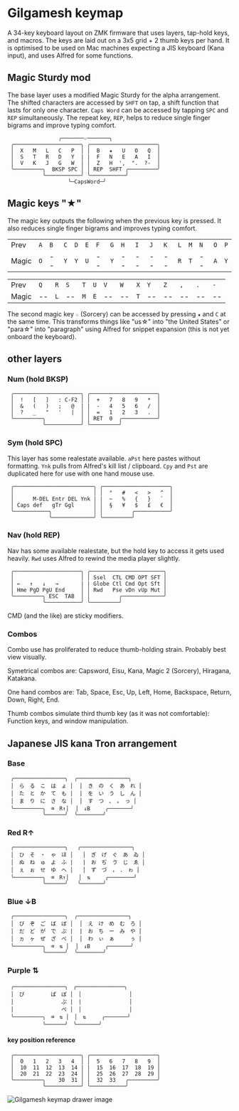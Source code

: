 # Gilgamesh keymap

A 34-key keyboard layout on ZMK firmware that uses layers, tap-hold keys, and macros. The keys are laid out on a 3x5 grid + 2 thumb keys per hand. It is optimised to be used on Mac machines expecting a JIS keyboard (Kana input), and uses Alfred for some functions. 

## Magic Sturdy mod

The base layer uses a modified Magic Sturdy for the alpha arrangement. The shifted characters are accessed by `SHFT` on tap, a shift function that lasts for only one character. `Caps Word` can be accessed by tapping `SPC` and `REP` simultaneously. The repeat key, `REP`, helps to reduce single finger bigrams and improve typing comfort. 

```
                ╭───────☆───────╮
 ╭─────────────────────╮ ╭─────────────────────╮
 │  X   M   L   C   P  │ │  B   ★   U   O   Q  │ 
 │  S   T   R   D   Y  | |  F   N   E   A   I  │ 
 │  V   K   J   G   W  │ │  Z   H  ',  ".  ?-  │ 
 ╰─────────╮  BKSP SPC │ │ REP  SHFT ╭─────────╯
           ╰───────────╯ ╰───────────╯
                   ╰─CapsWord─╯
```

## Magic keys "★"
The magic key outputs the following when the previous key is pressed. It also reduces single finger bigrams and improves typing comfort.

|     |     |     |     |     |     |     |     |     |     |     |     |     |     |     |     |     |
| --- | --- | --- | --- | --- | --- | --- | --- | --- | --- | --- | --- | --- | --- | --- | --- | --- |
| Prev  | `A` | `B` | `C` | `D` | `E` | `F` | `G` | `H` | `I` | `J` | `K` | `L` | `M` | `N` | `O` | `P` |
| Magic | `O` | --  | `Y` | `Y` | `U` | --  | `Y` | --  | --  | --  | --  | `R` | `T` | --  | `A` | `Y` |

|     |     |     |     |     |     |     |     |     |     |     |     |     |     | 
| --- | --- | --- | --- | --- | --- | --- | --- | --- | --- | --- | --- | --- | --- | 
| Prev  | `Q` | `R` | `S` | `T` | `U` | `V` | `W` | `X` | `Y` | `Z` | `,` | `.` | `-` | 
| Magic | --  | `L` | --  | `M` | `E` | --  | --  | `T` | --  | --  | --  | --  | --  |


The second magic key `☆` (Sorcery) can be accessed by pressing `★` and `C` at the same time. This transforms things like "us☆" into "the United States" or "para☆" into "paragraph" using Alfred for snippet expansion (this is not yet onboard the keyboard). 

## other layers
### Num (hold BKSP)
```
 ╭─────────────────────╮ ╭─────────────────────╮
 │  !   [   ]   : C-F2 │ │  +   7   8   9   *  │ 
 │  &   (   )   ;   @  | |  -   4   5   6   /  │ 
 │  ?   _   "   '   |  │ │  =   1   2   3   .  │ 
 ╰─────────╮           │ │ RET  0  ╭───────────╯
           ╰───────────╯ ╰─────────╯
```

### Sym (hold SPC)

This layer has some realestate available. `aPst` here pastes without formatting. `Ynk` pulls from Alfred's kill list / clipboard. `Cpy` and `Pst` are duplicated here for use with one hand mouse use. 

```
 ╭─────────────────────────╮ ╭─────────────────────╮
 │                         │ │  °   #   <   >   ^  │ 
 │      M-DEL Entr DEL Ynk | |  ~   %   {   }   `  │ 
 │ Caps def   gTr Ggl      │ │  §   ¥   $   £   €  │ 
 ╰───────────╮             │ │         ╭───────────╯
             ╰─────────────╯ ╰─────────╯
```

### Nav (hold REP)

Nav has some available realestate, but the hold key to access it gets used heavily. `Rwd` uses Alfred to rewind the media player slightly. 
```
 ╭─────────────────────╮ ╭───────────────────────╮
 │                     │ │ Ssel  CTL CMD OPT SFT │ 
 │ ←   ↑   ↓   →       | | Globe Ctl Cmd Opt Sft │ 
 │ Hme PgD PgU End     │ │ Rwd   Pse vDn vUp Mut │ 
 ╰─────────╮ ESC  TAB  │ │         ╭─────────────╯
           ╰───────────╯ ╰─────────╯
```
CMD (and the like) are sticky modifiers. 

### Combos

Combo use has proliferated to reduce thumb-holding strain. Probably best view visually. 

Symetrical combos are:
Capsword,
Eisu,
Kana,
Magic 2 (Sorcery),
Hiragana,
Katakana.

One hand combos are: 
Tab,
Space,
Esc,
Up,
Left,
Home,
Backspace,
Return,
Down,
Right,
End.

Thumb combos simulate third thumb key (as it was not comfortable):
Function keys, 
and window manipulation.


## Japanese JIS kana Tron arrangement

### Base
```
 ╭────────────────╮  ╭────────────────╮
 │　ら　る　こ　は　ょ │  │　き　の　く　あ　れ │ 
 │　た　と　か　て　も |  |　を　い　う　し　ん │ 
 │　ま　り　に　さ　な │  │　す　つ　、　。　っ │ 
 ╰─────────╮　⌫　R↑│  │　↓B　   ╭───────╯
           ╰──────╯  ╰────────╯
```
### Red R↑

```
 ╭────────────────╮   ╭────────────────╮
 │　ひ　そ　・　ゃ　ほ │   │　ぎ　げ　ぐ　あ　ゐ │ 
 │　ぬ　ね　ゅ　よ　ふ |   |　お　ぢ　ゔ　じ　ゑ │ 
 │　ぇ　ぉ　せ　ゆ　へ │   │　ず　づ　，　．　ゎ │ 
 ╰─────────╮　⌫　R↑│   │　⇅　   ╭────────╯
           ╰──────╯   ╰───────╯
```
### Blue ↓B

```
 ╭────────────────╮  ╭────────────────╮
 │　び　ぞ　ご　ば　ぼ │  │　え　け　め　む　ろ │ 
 │　だ　ど　が　で　ぶ |  |　お　ち　ー　み　や │ 
 │　ヵ　ヶ　ぜ　ざ　べ │  │　わ　ぃ　ぁ　　　ぅ │ 
 ╰─────────╮　⌫　⇅ │  │　↓B　   ╭───────╯
           ╰──────╯  ╰────────╯
```
### Purple ⇅

```
 ╭────────────────╮　╭───────────────╮
 │　ぴ　　　　　ぱ　ぽ │　│　　　　　　　　　│ 
 │　　　　　　　　　ぷ |　|　　　　　　　　　│ 
 │　　　　　　　　　ぺ │　│　　　　　　　　　│ 
 ╰─────────╮　⌫　⇅ │　│　⇅　　　╭───────╯
           ╰──────╯　╰───────╯
```
#### key position reference 
```
 ╭─────────────────────╮ ╭─────────────────────╮
 │  0   1   2   3   4  │ │  5   6   7   8   9  │ 
 │  10  11  12  13  14 | |  15  16  17  18  19 │ 
 │  20  21  22  23  24 │ │  25  26  27  28  29 │ 
 ╰─────────╮    30  31 │ │  32  33   ╭─────────╯
           ╰───────────╯ ╰───────────╯
```
![Gilgamesh keymap drawer image](https://caksoylar.github.io/keymap-drawer?keymap_yaml=H4sIAAAAAAAC_-0d23LiuPJ9vkJP690KUxUgk9ubsYVxMLbjSybJ1BRFApNJDQksl92T2prfOH-zP7NfciRZN4NJiOVs4OBUpWh1S62W1C21WkgMe0-j-ewU_PX7w4_uj8HTzag36Z-Cb4PJ5H7anYxmvdmg__PDsPc0mExPPwDw0Lu7v-1OZ_NJ_wmnP4Iv2i8Pd93_aBVAgAcGDBlwy4AxAhoV4MaNkGLmjDRCwPlXwu8j-AsJhHJ8PwVO2GpGPxEaUDTJPAORlpB1Z5k6AQGlWrG9RO0Dk1KNKHAY-Yp-NqXsLskWyNk4lwGACZcgq44e0Cl1QT47wbJG4bZeUHKbfp4tMrsDVsIs_Dbb04ezPWt-v4el51J9pp_XUtHW80UI91-vO23Qsk0Qh7oFf-UQaMOrCkgl8X_D0wMTGF6nowPdNYEDwxBELd397Tck4BQxxNWBXFyPCEe948MgRBDiqC4p4mV7JmFsBVCPYFCUtLVE2qgQMTu2G4eEYeyaqPmGF8ACZAwdPWwRtucxDCPbc4mk-K-jB20qOrO2Rjv0icY8zh_kJoW-bkBCmD5xgvYLmii6k8F40JtpUmZkrHYzStj0_sC58bzQHZ5KFf3z378rYPY0HpyC2aT3OJUr2xRa9Ea8t6kP_k1a2S-b0S948S6ttdTKsl-2xFqH22etQamVpbXuprXOt89aYamVpbXuprWOts9a9VIrS2vdTWudbZ-1dkqtLK11N611sn3W6pRaWVrrblprf_us9arUytJa_4_7JfkmQ19LDHSwfQYal4pYGuhuLqe97bNWr9TK0lp301pvS-e31MqyX7bEWu9Kay21suyXjduq3t3Rreq4NNBSEct-2TgDHY-xgc4mo8fuTW86YBd7ct088MjtheLvbGRwpFcaXubbUJCpmZTNfRWDCnlCL800I-DrAXSjFgztUEEuS6FsO11W7sc1ObQUaq-Trmjp4euYUCnT11xgxzY8x3MJSwIhnl9V9PdcoWWhcoMihdo_K5TtPKvlaxvaPhmHwLZaRak5XLPsooiCwwGRyfQcRw8UBDEVyl6pKuWZQuWOslLaCrVfKpSNlSd-lQG_LmbiX3VjUuFy37PL5GvYZg32NdfVhbuBxD1YuCBIcJNBP7kjOLu__fG0RL4Zzgcr6FlOCS_DrxdHZ92GTW4KI-jaY5DFoYbOIS_3cH8i_Ym61kCzlvKko_teGAWe34L0EqYXQZWFZek6J7vG-RJHKuIKvi5iFIdkLSbcI9sxVeS0XaSMro4F1J2qNOvhwTH5MJliEAUO8kGMc9d_mPgBaOWJlGc9vah-qCswknzfxZHMfbeaWXf-CWjBVqhF5-eXGja-McHWDrVUUk8lG5yaq9aVzopye2ABPGQveY19XP6K0v7RmltNMkuP55PxMHtuJ6W-D4b9taZ7tIKwuFCuJlzwLsr3qEEBw7VyhlbmvGTAKk3Nfm5ANirLTtmYlbZAK9YUgxi5xK4SkeGl4egdMqsqDniWT6Y8UMfJQIVo6rfDtpqEq8IFKjzFuxUqXFbO1eZ1WnMu4lTyzNZe1I4vWmFrkpqHnelH5FyAfYXlf1GlFN09eB7rTtJPTkx35WRdjbkXJkCnrVt2W29zXy2QEarbooVd-de11p3MVeWlpeiZdScpxZYe0kjf1pQjqphN2lPxPa2Ms9OuiN-yK4zZMKfJO3w2y88jMxz5rp0N30vvcPVh9xz7QFpe236dE_k4f5BCBmEXXjrrTWUkNxkslCKD36wxNJ4neR73SIDHAjzhIJqoUXO_ylIgv00wcNBazhOBnMCaI9hEHCT-mqjqQICfBHgo2GAvNC1AMgQsA_H6eMo8FzWFEuzbPuQJsmiIyqoCrAmwLsB9aTJfewTJ4xCQPeZCxnP69MCGFoHvdW7c9oHrGO21NR5v2LQUxonSaWshTbwM7Z2aZ7thShgSAErL5wfugsROIzDSmGAJYwX6BdQ28EAXPz-YkvQKumnRTccJNOWl9VWq_4qp8bH3B53myLN-1xVAPi_pp0E_LypkJ8PycPhTBTi6a5EJrgvtMHH3um3dxZE4TKoy80WeGXtbMBagKcBAgLkfhMHvKzLYim3O2WFzAXkukUrU8jrsTQrfArEvYNNlb1a45hrVthBqsgcaUlbfJ2_u-T7Lc-E5gi1O8Po6cQSpRDA02ENUeiPHYIo1K_9mJWNznHvDkUTDGoFutGEk4mPUacd4lfBw0eHmdJSdCili7WItV4jrZJ4w5xSYSrgckv3X9ocvxxuojEunt_m7cMVZiHoYOisUUXj4Jj_Dt4jhrNph5GZIxJPtnSNgKu5c_OumyLMi5J8q4i8Fr3Nzyj7TKEwvCw8qq60Z-Q8U1z76S2JRxbyzWyn2dWGZXc6oXtYJX34RV9qJSuCxSL8gPRYK38jI-eWvdb8Aobz1LPwksYC9a-LYy4kLaXHiL3wvIsHxWxxC5mf2NqcuK3VBZUAXA-VrDCDpcROu81KIyEX3IVfqJ87LAoONOuJfsbFY8DTy81-xtVDm-5J_hNXC0H0RUugPvt0_ioDCHR55KTka3Q2114UpCvkGSvFfE-BKX1-cd2r5D3NeOz1-mz9uRmTQD42ABQuaJwyo7nOoyqHau8f6QiF38xMDDhlwxIDjDQzf-XocQmR_UOct4D1bYwDTyObBc-5AIQp4I84PGxEwnGBn7qmkuq-8tpPZHY3k9zC0g9QvhTBsPRNby8RWM7H72o6O_5_3fN7vDL7vgUsWmsWJjpxYxyEjGf0NPKEngoWylJGcCOSEuWW32YjQF3IL2nLiTE5YcuLzln2VIhlE31jzqPt29HAzmp5--AjGp-BLvVoB9Rre1v7Avwh12xtPu3-OJn2N0fcRvUrpyBti6BpC1ykaGQtFn1RAFf3XTigFrV6UUkMFaqwAiQNT_CHCH1F8chZACUiwGhOMuH1yqSNEPJaJS0VZXeRMR6qLlcIHOQm6Wpdqin2GlQUzvc8uwy_JJYocS0WS_Zoohyo5pCTiJBMHXLCsMnnxOY-EPmDihoaMrkklyK8oSVJXUedUWTNx5EEiMTS-dcF6pQKO-PgnR3asRAUcCwo5wmMUXD8rRY5BzmTpjmVK-8P_AD70YMkGbgAA)
